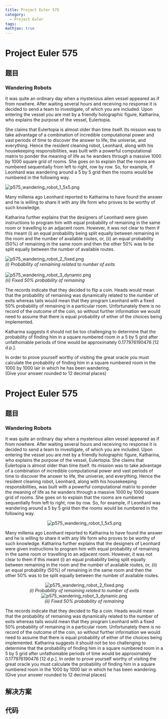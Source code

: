 ```yaml
---
title: Project Euler 575
category:
  - Project Euler
tags:
mathjax: true
---
```

<escape><!-- more --></escape>
    
# Project Euler 575
## 题目
### Wandering Robots


It was quite an ordinary day when a mysterious alien vessel appeared as if from nowhere. After waiting several hours and receiving no response it is decided to send a team to investigate, of which you are included. Upon entering the vessel you are met by a friendly holographic figure, Katharina, who explains the purpose of the vessel, Eulertopia.

She claims that Eulertopia is almost older than time itself. Its mission was to take advantage of a combination of incredible computational power and vast periods of time to discover the answer to life, the universe, and everything. Hence the resident cleaning robot, Leonhard, along with his housekeeping responsibilities, was built with a powerful computational matrix to ponder the meaning of life as he wanders through a massive 1000 by 1000 square grid of rooms. She goes on to explain that the rooms are numbered sequentially from left to right, row by row. So, for example, if Leonhard was wandering around a 5 by 5 grid then the rooms would be numbered in the following way.

<div class="center">
<img src="project/images/p575_wandering_robot_1_5x5.png" alt="p575_wandering_robot_1_5x5.png" /></div>

Many millenia ago Leonhard reported to Katharina to have found the answer and he is willing to share it with any life form who proves to be worthy of such knowledge.

Katharina further explains that the designers of Leonhard were given instructions to program him with equal probability of remaining in the same room or travelling to an adjacent room. However, it was not clear to them if this meant (i) an equal probability being split equally between remaining in the room and the number of available routes, or, (ii) an equal probability (50%) of remaining in the same room and then the other 50% was to be split equally between the number of available routes.

<div class="center">
<img src="project/images/p575_wandering_robot_2_fixed.png" alt="p575_wandering_robot_2_fixed.png" /><br /><div style="font-style:italic;">(i) Probability of remaining related to number of exits</div>
<br /><img src="project/images/p575_wandering_robot_3_dynamic.png" alt="p575_wandering_robot_3_dynamic.png" /><br /><div style="font-style:italic;">(ii) Fixed 50% probability of remaining</div>
</div>

The records indicate that they decided to flip a coin. Heads would mean that the probability of remaining was dynamically related to the number of exits whereas tails would mean that they program Leonhard with a fixed 50% probability of remaining in a particular room. Unfortunately there is no record of the outcome of the coin, so without further information we would need to assume that there is equal probability of either of the choices being implemented.

Katharina suggests it should not be too challenging to determine that the probability of finding him in a square numbered room in a 5 by 5 grid after unfathomable periods of time would be approximately 0.177976190476 [12 d.p.].

In order to prove yourself worthy of visiting the great oracle you must calculate the probability of finding him in a square numbered room in the 1000 by 1000 lair in which he has been wandering.<br />
(Give your answer rounded to 12 decimal places)


# Project Euler 575
## 题目
### Wandering Robots

It was quite an ordinary day when a mysterious alien vessel appeared as if from nowhere. After waiting several hours and receiving no response it is decided to send a team to investigate, of which you are included. Upon entering the vessel you are met by a friendly holographic figure, Katharina, who explains the purpose of the vessel, Eulertopia.
She claims that Eulertopia is almost older than time itself. Its mission was to take advantage of a combination of incredible computational power and vast periods of time to discover the answer to life, the universe, and everything. Hence the resident cleaning robot, Leonhard, along with his housekeeping responsibilities, was built with a powerful computational matrix to ponder the meaning of life as he wanders through a massive 1000 by 1000 square grid of rooms. She goes on to explain that the rooms are numbered sequentially from left to right, row by row. So, for example, if Leonhard was wandering around a 5 by 5 grid then the rooms would be numbered in the following way.
<center><img src="https://projecteuler.net/project/images/p575_wandering_robot_1_5x5.png" alt="p575_wandering_robot_1_5x5.png"></center>

Many millenia ago Leonhard reported to Katharina to have found the answer and he is willing to share it with any life form who proves to be worthy of such knowledge.
Katharina further explains that the designers of Leonhard were given instructions to program him with equal probability of remaining in the same room or travelling to an adjacent room. However, it was not clear to them if this meant (i) an equal probability being split equally between remaining in the room and the number of available routes, or, (ii) an equal probability (50%) of remaining in the same room and then the other 50% was to be split equally between the number of available routes.
<center><img src="https://projecteuler.net/project/images/p575_wandering_robot_2_fixed.png" alt="p575_wandering_robot_2_fixed.png"><br>
<i>(i) Probability of remaining related to number of exits</i></center>

<center><img src="https://projecteuler.net/project/images/p575_wandering_robot_3_dynamic.png" alt="p575_wandering_robot_3_dynamic.png"><br>
<i>(ii) Fixed 50% probability of remaining</i></center>

The records indicate that they decided to flip a coin. Heads would mean that the probability of remaining was dynamically related to the number of exits whereas tails would mean that they program Leonhard with a fixed 50% probability of remaining in a particular room. Unfortunately there is no record of the outcome of the coin, so without further information we would need to assume that there is equal probability of either of the choices being implemented.
Katharina suggests it should not be too challenging to determine that the probability of finding him in a square numbered room in a 5 by 5 grid after unfathomable periods of time would be approximately 0.177976190476 [12 d.p.].
In order to prove yourself worthy of visiting the great oracle you must calculate the probability of finding him in a square numbered room in the 1000 by 1000 lair in which he has been wandering.<br>(Give your answer rounded to 12 decimal places)


## 解决方案


## 代码


